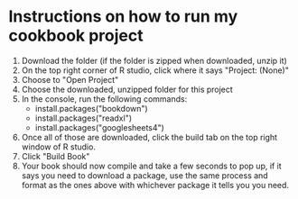 # Instructions on how to run my cookbook project

1. Download the folder (if the folder is zipped when downloaded, unzip it)
2. On the top right corner of R studio, click where it says "Project: (None)"
3. Choose to "Open Project"
4. Choose the downloaded, unzipped folder for this project
5. In the console, run the following commands: 
   - install.packages("bookdown")
   - install.packages("readxl")
   - install.packages("googlesheets4")
6. Once all of those are downloaded, click the build tab on the top right window of R studio.
7. Click "Build Book"
8. Your book should now compile and take a few seconds to pop up, if it says you need to download a package, use the same process and format as the ones above with whichever package it tells you you need.